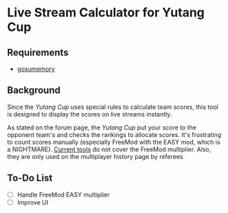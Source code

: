# Live Stream Calculator for Yutang Cup

## Requirements
- [gosumemory](https://github.com/l3lackShark/gosumemory)

## Background

Since the *Yutang Cup* uses special rules to calculate team scores, this tool is designed to display the scores on live streams instantly.

As stated on the forum page, the *Yutang Cup* put your score to the opponent team's and checks the rankings to allocate scores. It's frustrating to count scores manually (especially FreeMod with the EASY mod, which is a NIGHTMARE). [Current tools](https://greasyfork.org/zh-CN/scripts/462263-osu-yutangcups7-calculator) do not cover the FreeMod multiplier. Also, they are only used on the multiplayer history page by referees.

## To-Do List

- [ ] Handle FreeMod EASY multiplier
- [ ] Improve UI
